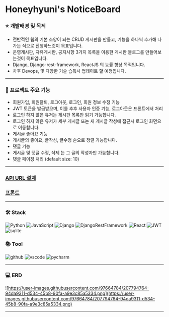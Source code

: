 # Honeyhyuni's NoticeBoard

### :star: 개발배경 및 목적

- 전반적인 웹의 기본 소양이 되는 CRUD 게시판을 만들고, 기능을 하나씩 추가해 나가는 식으로 진행하느것이 목표입니다.
- 운영게시판, 자유게시판, 공지사항 3가지 목록을 이용한 게시판 블로그를 만들어보는것이 목표입니다.
- Django, Django-rest-framework, ReactJS 의 능률 향상 목적입니다.
- 차후 Devops, 및 다양한 기술 습득시 업데이트 할 예정입니다.

<hr/>

### :clap: 프로젝트 주요 기능

- 회원가입, 회원탈퇴, 로그아웃, 로그인, 회원 정보 수정 기능
- JWT 토큰을 발급받으며, 이를 추후 사용자 인증 기능, 로그아웃은 프론트에서 처리
- 로그인 하지 않은 유저는 게시판 목록만 읽기 가능합니다.
- 로그인 하지 않은 유저가 세부 게시글 또는 새 게시글 작성에 접근시 로그인 화면으로 이동합니다.
- 게시글 좋아요 기능
- 게시글의 좋아요, 글작성, 글수정 순으로 정렬 가능합니다.
- 댓글 기능
- 게시글 및 댓글 수정, 삭제 는 그 글의 작성자만 가능합니다.
- 댓글 페이징 처리 (default size: 10)

<hr/>

### [API URL 설계](https://plastic-paneer-24d.notion.site/API-274714bf6baf4b9d9d441ccb5e3c071d)
### [프론트](https://plastic-paneer-24d.notion.site/9e6b330b9228422498c292511509decd)

<hr/>

### 🛠 Stack

![Python](https://img.shields.io/badge/python-3776AB?style=for-the-badge&logo=python&logoColor=white)
![JavaScript](https://img.shields.io/badge/javascript-F7DF1E?style=for-the-badge&logo=javascript&logoColor=black)
![Django](https://img.shields.io/badge/django-092E20?style=for-the-badge&logo=django&logoColor=white)
![DjangoRestFramework](https://img.shields.io/badge/drf-092E20?style=for-the-badge&logo=django&logoColor=white)
![React](https://img.shields.io/badge/react-61DAFB?style=for-the-badge&logo=react&logoColor=black)
![JWT](https://img.shields.io/badge/jwt-000000?style=for-the-badge&logo=jsonwebtokens&logoColor=white)
![sqlite](https://img.shields.io/badge/sqlite-003B57?style=for-the-badge&logo=sqlite&logoColor=white)


### 📚 Tool

![github](https://img.shields.io/badge/github-181717?style=for-the-badge&logo=github&logoColor=white)
![vscode](https://img.shields.io/badge/vscode-007ACC?style=for-the-badge&logo=visualstudiocode&logoColor=white)
![pycharm](https://img.shields.io/badge/pycharm-000000?style=for-the-badge&logo=pycharm&logoColor=white)

<hr/>

### :computer: ERD

![https://user-images.githubusercontent.com/97664784/207794764-94da9311-d534-45b8-90fa-a9e3c85a5334.png](https://user-images.githubusercontent.com/97664784/207794764-94da9311-d534-45b8-90fa-a9e3c85a5334.png)

<hr/>
